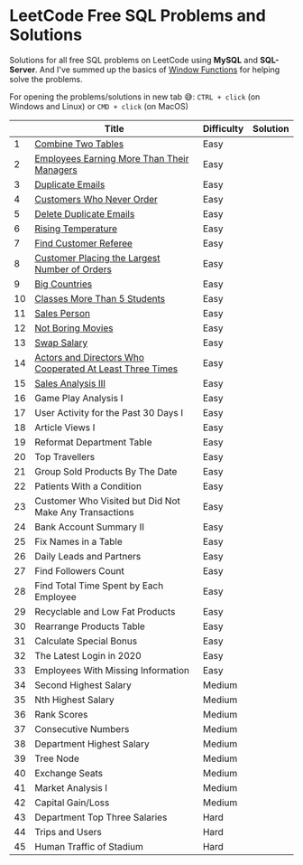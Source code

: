 # LeetCode Free SQL Problems and Solutions   
Solutions for all free SQL problems on LeetCode using **MySQL** and **SQL-Server**. And I've summed up the basics of [Window Functions](./Window_Functions_Summary/README.md) for helping solve the problems.

For opening the problems/solutions in new tab :sweat_smile:: `CTRL + click` (on Windows and Linux) or `CMD + click` (on MacOS) 

|    | Title                                                      | Difficulty | Solution |
|----|------------------------------------------------------------|------------|----------|
| 1  | [Combine Two Tables](https://leetcode.com/problems/combine-two-tables/)| Easy       |          |
| 2  | [Employees Earning More Than Their Managers](https://leetcode.com/problems/employees-earning-more-than-their-managers/) | Easy       |          |
| 3  | [Duplicate Emails](https://leetcode.com/problems/duplicate-emails/)  | Easy       |          |
| 4  | [Customers Who Never Order](https://leetcode.com/problems/customers-who-never-order/)  | Easy       |          |
| 5  | [Delete Duplicate Emails](https://leetcode.com/problems/delete-duplicate-emails/) | Easy       |          |
| 6  | [Rising Temperature](https://leetcode.com/problems/rising-temperature/) | Easy       |          |
| 7  | [Find Customer Referee](https://leetcode.com/problems/find-customer-referee/) | Easy       |          |
| 8  | [Customer Placing the Largest Number of Orders](https://leetcode.com/problems/customer-placing-the-largest-number-of-orders/)  | Easy       |          |
| 9  | [Big Countries](https://leetcode.com/problems/big-countries/)  | Easy       |          |
| 10 | [Classes More Than 5 Students](https://leetcode.com/problems/classes-more-than-5-students/)                               | Easy       |          |
| 11 | [Sales Person](https://leetcode.com/problems/sales-person/)  | Easy       |          |
| 12 | [Not Boring Movies](https://leetcode.com/problems/not-boring-movies/)   | Easy       |          |
| 13 | [Swap Salary](https://leetcode.com/problems/swap-salary/)  | Easy       |          |
| 14 | [Actors and Directors Who Cooperated At Least Three Times](https://leetcode.com/problems/actors-and-directors-who-cooperated-at-least-three-times/) | Easy|  |
| 15 | [Sales Analysis III](https://leetcode.com/problems/sales-analysis-iii/) | Easy       |          |
| 16 | Game Play Analysis I                                       | Easy       |          |
| 17 | User Activity for the Past 30 Days I                       | Easy       |          |
| 18 | Article Views I                                            | Easy       |          |
| 19 | Reformat Department Table                                  | Easy       |          |
| 20 | Top Travellers                                             | Easy       |          |
| 21 | Group Sold Products By The Date                            | Easy       |          |
| 22 | Patients With a Condition                                  | Easy       |          |
| 23 | Customer Who Visited but Did Not Make Any   Transactions   | Easy       |          |
| 24 | Bank Account Summary II                                    | Easy       |          |
| 25 | Fix Names in a Table                                       | Easy       |          |
| 26 | Daily Leads and Partners                                   | Easy       |          |
| 27 | Find Followers Count                                       | Easy       |          |
| 28 | Find Total Time Spent by Each Employee                     | Easy       |          |
| 29 | Recyclable and Low Fat Products                            | Easy       |          |
| 30 | Rearrange Products Table                                   | Easy       |          |
| 31 | Calculate Special Bonus                                    | Easy       |          |
| 32 | The Latest Login in 2020                                   | Easy       |          |
| 33 | Employees With Missing Information                         | Easy       |          |
| 34 | Second Highest Salary                                      | Medium     |          |
| 35 | Nth Highest Salary                                         | Medium     |          |
| 36 | Rank Scores                                                | Medium     |          |
| 37 | Consecutive Numbers                                        | Medium     |          |
| 38 | Department Highest Salary                                  | Medium     |          |
| 39 | Tree Node                                                  | Medium     |          |
| 40 | Exchange Seats                                             | Medium     |          |
| 41 | Market Analysis I                                          | Medium     |          |
| 42 | Capital Gain/Loss                                          | Medium     |          |
| 43 | Department Top Three Salaries                              | Hard       |          |
| 44 | Trips and Users                                            | Hard       |          |
| 45 | Human Traffic of Stadium                                   | Hard       |          |
